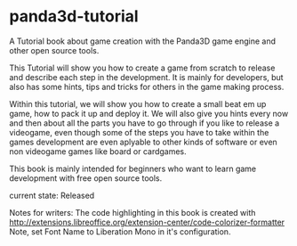 # panda3d-tutorial
A Tutorial book about game creation with the Panda3D game engine and other open source tools.

This Tutorial will show you how to create a game from scratch to release and describe each step in the development. It is mainly for developers, but also has some hints, tips and tricks for others in the game making process.

Within this tutorial, we will show you how to create a small beat em up game, how to pack it up and deploy it. We will also give you hints every now and then about all the parts you have to go through if you like to release a videogame, even though some of the steps you have to take within the games development are even aplyable to other kinds of software or even non videogame games like board or cardgames.

This book is mainly intended for beginners who want to learn game development with free open source tools.


current state: Released

Notes for writers:
The code highlighting in this book is created with http://extensions.libreoffice.org/extension-center/code-colorizer-formatter
Note, set Font Name to Liberation Mono in it's configuration.

